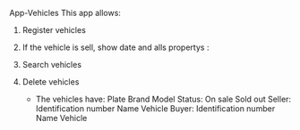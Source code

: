 App-Vehicles
This app allows:

1) Register vehicles
2) If the vehicle is sell, show date and alls propertys :
3) Search vehicles
4) Delete vehicles

    - The vehicles have:
        Plate
        Brand
        Model
        Status: 
            On sale
            Sold out
        Seller: 
            Identification number
            Name
            Vehicle
        Buyer:
            Identification number
            Name
            Vehicle
